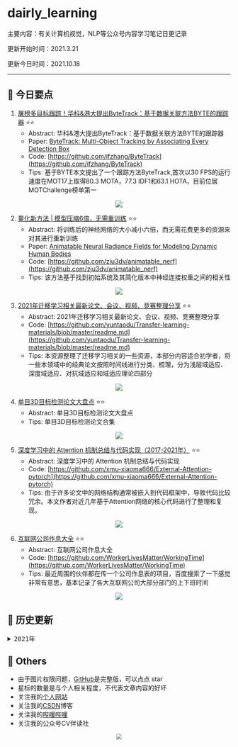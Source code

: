 # dairly_learning
主要内容：有关计算机视觉，NLP等公众号内容学习笔记日更记录

更新开始时间：2021.3.21

更新今日时间：2021.10.18

------

## :paperclip:  今日要点

1. [屠榜多目标跟踪！华科&港大提出ByteTrack：基于数据关联方法BYTE的跟踪器](https://mp.weixin.qq.com/s/bTyvc0TrwTiDldhrXZuY1w)         :star::star:
   - Abstract: 华科&港大提出ByteTrack：基于数据关联方法BYTE的跟踪器
   - Paper: [ByteTrack: Multi-Object Tracking by Associating Every Detection Box](http://arxiv.org/abs/2110.06864)
   - Code: [https://github.com/ifzhang/ByteTrack](https://github.com/ifzhang/ByteTrack)
   - Tips:  基于BYTE本文提出了一个跟踪方法ByteTrack,首次以30 FPS的运行速度在MOT17上取得80.3 MOTA，77.3 IDF1和63.1 HOTA，目前位居MOTChallenge榜单第一

<div align=center><img src="https://mmbiz.qpic.cn/sz_mmbiz_jpg/gYUsOT36vfrrAd0bEuib8jvcNPRcM9Etxd3mKQ0iasxA3hicffjehicOBubTej4GXQ4bsmP1ibIfRsWgLDGgvSzOUhA/640?wx_fmt=jpeg&tp=webp&wxfrom=5&wx_lazy=1&wx_co=1" style='zoom:100%'>
</div>


2. [量化新方法 | 模型压缩6倍，无需重训练](https://mp.weixin.qq.com/s/Ih2BmjMeZ07_CQaJFpMvDQ)       :star::star:
   - Abstract: 将训练后的神经网络的大小减小六倍，而无需花费更多的资源来对其进行重新训练
   - Paper: [Animatable Neural Radiance Fields for Modeling Dynamic Human Bodies](https://arxiv.org/abs/2105.02872)
   - Code: [https://github.com/zju3dv/animatable_nerf](https://github.com/zju3dv/animatable_nerf)
   - Tips: 该方法基于找到初始系统及其简化版本中神经连接权重之间的相关性

<div align=center><img src="https://mmbiz.qpic.cn/mmbiz_png/1MtnAxmWSwNzTIyhUng2AgjLYfseAjhOwcxAyu08VL72LxElpFEOS7Kwpz8EuibSCGexoW7ia3olKrLj6xy90iaxw/640?wx_fmt=png&tp=webp&wxfrom=5&wx_lazy=1&wx_co=1" style='zoom:100%'>
</div>


3. [2021年迁移学习相关最新论文、会议、视频、竞赛整理分享](https://mp.weixin.qq.com/s/FhZgWhKOj8CxGKmV7hBTZQ)       :star::star:
   - Abstract: 2021年迁移学习相关最新论文、会议、视频、竞赛整理分享
   - Code: [https://github.com/yuntaodu/Transfer-learning-materials/blob/master/readme.md](https://github.com/yuntaodu/Transfer-learning-materials/blob/master/readme.md)
   - Tips: 本资源整理了迁移学习相关的一些资源，本部分内容适合初学者，将一些本领域中的经典论文按照时间线进行分类、梳理，分为浅层域适应、深度域适应、对抗域适应和域适应理论四部分

<div align=center><img src="https://mmbiz.qpic.cn/mmbiz_png/1niaDLWmibswcRB4T9OOs7PvUIEhG7cConorw9emiczzjFnM7icSwON4LNdj7lno7BUIyruQMdcMw1NKb0d4mg68ZQ/640?wx_fmt=png&tp=webp&wxfrom=5&wx_lazy=1&wx_co=1" style='zoom:100%'>
</div>



4. [单目3D目标检测论文大盘点](https://mp.weixin.qq.com/s/vp4sFUSoxB6q0KFhX1OjWA)       :star::star:
   - Abstract: 单目3D目标检测论文大盘点
   - Tips: 单目3D目标检测论文合集

<div align=center><img src="https://gimg2.baidu.com/image_search/src=http%3A%2F%2Fimg.shangyexinzhi.com%2Fxztest-image%2Farticle%2Fab3c557020d5eb34ae7aa48ef973e449.jpeg&refer=http%3A%2F%2Fimg.shangyexinzhi.com&app=2002&size=f9999,10000&q=a80&n=0&g=0n&fmt=jpeg?sec=1637133967&t=df3accd5adc7cdac856533778bb6b7e3" style='zoom:100%'>
</div>

5. [深度学习中的 Attention 机制总结与代码实现（2017-2021年）](https://mp.weixin.qq.com/s/qxHo5-WecYJNxmx-HbqZVw)       :star::star:
   - Abstract: 深度学习中的 Attention 机制总结与代码实现
   - Code: [https://github.com/xmu-xiaoma666/External-Attention-pytorch](https://github.com/xmu-xiaoma666/External-Attention-pytorch)
   - Tips: 由于许多论文中的网络结构通常被嵌入到代码框架中，导致代码比较冗余。本文作者对近几年基于Attention网络的核心代码进行了整理和复现。

<div align=center><img src="https://mmbiz.qpic.cn/sz_mmbiz_jpg/gYUsOT36vfrriaQWesX1KnJspFO0h22I5TbjGKk8GwXr6boXj7lAnBXficn5oLDgfiaD9OvDjPSQWIKtSpUfxicRaQ/640?wx_fmt=jpeg&tp=webp&wxfrom=5&wx_lazy=1&wx_co=1" style='zoom:100%'>
</div>



6. [互联网公司作息大全](https://mp.weixin.qq.com/s/C-NCMEEOphGON_sOY4v7Kg)       :star::star:
   - Abstract: 互联网公司作息大全
   - Code: [https://github.com/WorkerLivesMatter/WorkingTime](https://github.com/WorkerLivesMatter/WorkingTime)
   - Tips: 最近周围的伙伴都在传一个公司作息表的项目，百度搜索了一下感觉非常有意思，基本记录了各大互联网公司大部分部门的上下班时间

<div align=center><img src="https://mmbiz.qpic.cn/mmbiz_png/ZQhHsg2x8f8hfjJrRPovgibRtqdEPQKKv9sib8Lib8HyIqBtvFvUO6W0EAOcMr9OnibgNjL1ichuGebmojBJ9lryG7w/640?wx_fmt=png&tp=webp&wxfrom=5&wx_lazy=1&wx_co=1" style='zoom:100%'>
</div>


## :paperclip:  历史更新

<pre><details><summary>2021年</summary>
<details><summary>3月</summary>
    1. <a href="notes/202103/0321.md" target="_blank">公众号内容拓展学习笔记（2021.3.21）</a>
    2. <a href="notes/202103/0322.md" target="_blank">公众号内容拓展学习笔记（2021.3.22）</a>
    3. <a href="notes/202103/0323.md" target="_blank">公众号内容拓展学习笔记（2021.3.23）</a>
    4. <a href="notes/202103/0324.md" target="_blank">公众号内容拓展学习笔记（2021.3.24）</a>
    5. <a href="notes/202103/0325.md" target="_blank">公众号内容拓展学习笔记（2021.3.25）</a>
    6. <a href="notes/202103/0326.md" target="_blank">公众号内容拓展学习笔记（2021.3.26）</a>
    7. <a href="notes/202103/0327.md" target="_blank">公众号内容拓展学习笔记（2021.3.27）</a>
    8. <a href="notes/202103/0328.md" target="_blank">公众号内容拓展学习笔记（2021.3.28）</a>
    9. <a href="notes/202103/0329.md" target="_blank">公众号内容拓展学习笔记（2021.3.29）</a>
    10. <a href="notes/202103/0330.md" target="_blank">公众号内容拓展学习笔记（2021.3.30）</a>
    11. <a href="notes/202103/0331.md" target="_blank">公众号内容拓展学习笔记（2021.3.31）</a>
</details>
<details><summary>4月</summary>
    1. <a href="notes/202104/0401.md" target="_blank">公众号内容拓展学习笔记（2021.4.1）</a>
    2. <a href="notes/202104/0402.md" target="_blank">公众号内容拓展学习笔记（2021.4.2）</a>
    3. <a href="notes/202104/0403.md" target="_blank">公众号内容拓展学习笔记（2021.4.3）</a>
    4. <a href="notes/202104/0404.md" target="_blank">公众号内容拓展学习笔记（2021.4.4）</a>
    5. <a href="notes/202104/0405.md" target="_blank">公众号内容拓展学习笔记（2021.4.5）</a>
    6. <a href="notes/202104/0406.md" target="_blank">公众号内容拓展学习笔记（2021.4.6）</a>
    7. <a href="notes/202104/0407.md" target="_blank">公众号内容拓展学习笔记（2021.4.7）</a>
    8. <a href="notes/202104/0408.md" target="_blank">公众号内容拓展学习笔记（2021.4.8）</a>
    9. <a href="notes/202104/0409.md" target="_blank">公众号内容拓展学习笔记（2021.4.9）</a>
    10. <a href="notes/202104/0410.md" target="_blank">公众号内容拓展学习笔记（2021.4.10）</a>
    11. <a href="notes/202104/0411.md" target="_blank">公众号内容拓展学习笔记（2021.4.11）</a>
    12. <a href="notes/202104/0412.md" target="_blank">公众号内容拓展学习笔记（2021.4.12）</a>
    13. <a href="notes/202104/0413.md" target="_blank">公众号内容拓展学习笔记（2021.4.13）</a>
    14. <a href="notes/202104/0414.md" target="_blank">公众号内容拓展学习笔记（2021.4.14）</a>
    15. <a href="notes/202104/0415.md" target="_blank">公众号内容拓展学习笔记（2021.4.15）</a>
    16. <a href="notes/202104/0416.md" target="_blank">公众号内容拓展学习笔记（2021.4.16）</a>
    17. <a href="notes/202104/0417.md" target="_blank">公众号内容拓展学习笔记（2021.4.17）</a>
    18. <a href="notes/202104/0418.md" target="_blank">公众号内容拓展学习笔记（2021.4.18）</a>
    19. <a href="notes/202104/0419.md" target="_blank">公众号内容拓展学习笔记（2021.4.19）</a>
    20. <a href="notes/202104/0420.md" target="_blank">公众号内容拓展学习笔记（2021.4.20）</a>
    21. <a href="notes/202104/0421.md" target="_blank">公众号内容拓展学习笔记（2021.4.21）</a>
    22. <a href="notes/202104/0422.md" target="_blank">公众号内容拓展学习笔记（2021.4.22）</a>
    23. <a href="notes/202104/0423.md" target="_blank">公众号内容拓展学习笔记（2021.4.23）</a>
    24. <a href="notes/202104/0424.md" target="_blank">公众号内容拓展学习笔记（2021.4.24）</a>
    25. <a href="notes/202104/0425.md" target="_blank">公众号内容拓展学习笔记（2021.4.25）</a>
    26. <a href="notes/202104/0426.md" target="_blank">公众号内容拓展学习笔记（2021.4.26）</a>
    27. <a href="notes/202104/0427.md" target="_blank">公众号内容拓展学习笔记（2021.4.27）</a>
    28. <a href="notes/202104/0428.md" target="_blank">公众号内容拓展学习笔记（2021.4.28）</a>
    29. <a href="notes/202104/0429.md" target="_blank">公众号内容拓展学习笔记（2021.4.29）</a>
    30. <a href="notes/202104/0430.md" target="_blank">公众号内容拓展学习笔记（2021.4.30）</a>
</details>
<details><summary>5月</summary>
    1. <a href="notes/202105/0501.md" target="_blank">公众号内容拓展学习笔记（2021.5.1）</a>
    2. <a href="notes/202105/0502.md" target="_blank">公众号内容拓展学习笔记（2021.5.2）</a>
    3. <a href="notes/202105/0503.md" target="_blank">公众号内容拓展学习笔记（2021.5.3）</a>
    4. <a href="notes/202105/0504.md" target="_blank">公众号内容拓展学习笔记（2021.5.4）</a>
    5. <a href="notes/202105/0505.md" target="_blank">公众号内容拓展学习笔记（2021.5.5）</a>
    6. <a href="notes/202105/0506.md" target="_blank">公众号内容拓展学习笔记（2021.5.6）</a>
    7. <a href="notes/202105/0507.md" target="_blank">公众号内容拓展学习笔记（2021.5.7）</a>
    8. <a href="notes/202105/0508.md" target="_blank">公众号内容拓展学习笔记（2021.5.8）</a>
    9. <a href="notes/202105/0509.md" target="_blank">公众号内容拓展学习笔记（2021.5.9）</a>
    10. <a href="notes/202105/05010.md" target="_blank">公众号内容拓展学习笔记（2021.5.10）</a>
    11. <a href="notes/202105/05011.md" target="_blank">公众号内容拓展学习笔记（2021.5.11）</a>
    12. <a href="notes/202105/05012.md" target="_blank">公众号内容拓展学习笔记（2021.5.12）</a>
    13. <a href="notes/202105/05013.md" target="_blank">公众号内容拓展学习笔记（2021.5.13）</a>
    14. <a href="notes/202105/05014.md" target="_blank">公众号内容拓展学习笔记（2021.5.14）</a>
    15. <a href="notes/202105/05015.md" target="_blank">公众号内容拓展学习笔记（2021.5.15）</a>
    16. <a href="notes/202105/05016.md" target="_blank">公众号内容拓展学习笔记（2021.5.16）</a>
    17. <a href="notes/202105/05027.md" target="_blank">公众号内容拓展学习笔记（2021.5.27）</a>
</details>
<details><summary>9月</summary>
    1. <a href="notes/202109/0930.md" target="_blank">公众号内容拓展学习笔记（2021.9.30）</a>
</details>
<details><summary>10月</summary>
    1. <a href="notes/202110/1001.md" target="_blank">公众号内容拓展学习笔记（2021.10.1）</a>
    2. <a href="notes/202110/1002.md" target="_blank">公众号内容拓展学习笔记（2021.10.2）</a>
    3. <a href="notes/202110/1003.md" target="_blank">公众号内容拓展学习笔记（2021.10.3）</a>
    4. <a href="notes/202110/1004.md" target="_blank">公众号内容拓展学习笔记（2021.10.4）</a>
    5. <a href="notes/202110/1006.md" target="_blank">公众号内容拓展学习笔记（2021.10.6）</a>
    6. <a href="notes/202110/1008.md" target="_blank">公众号内容拓展学习笔记（2021.10.8）</a>
    7. <a href="notes/202110/1016.md" target="_blank">公众号内容拓展学习笔记（2021.10.16）</a>
    8. <a href="notes/202110/1018.md" target="_blank">公众号内容拓展学习笔记（2021.10.18）</a>
</details>
</pre>



## :paperclip:  Others

- 由于图片权限问题，[GitHub](https://github.com/xiaoxuebajie/dairly_learning)是完整版，可以点点 star
- 星标的数量是与个人相关程度，不代表文章内容的好坏
- 关注我的[个人网站](http://www.cvbds.cn/)
- 关注我的[CSDN](https://blog.csdn.net/xiaoxuebajie)博客
- 关注我的[哔哩哔哩](https://space.bilibili.com/424394389)
- 关注我的公众号CV伴读社

<div align=center><img src="https://img-blog.csdnimg.cn/202005031406335.jpg" style='zoom:80%'>
</div>